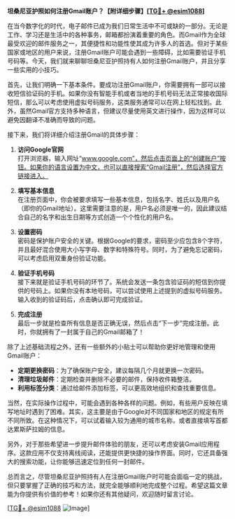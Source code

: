 **坦桑尼亚护照如何注册Gmail账户？【附详细步骤】[[TG💪+ @esim1088](https://t.me/s/esim1088)]**

在当今数字化的时代，电子邮件已成为我们日常生活中不可或缺的一部分。无论是工作、学习还是生活中的各种事务，邮箱都扮演着重要的角色。而Gmail作为全球最受欢迎的邮件服务之一，其便捷性和功能性使其成为许多人的首选。但对于某些国家或地区的用户来说，注册Gmail账户可能会遇到一些障碍，比如需要验证手机号码等。今天，我们就来聊聊坦桑尼亚护照持有人如何注册Gmail账户，并且分享一些实用的小技巧。

首先，让我们明确一下基本条件。要成功注册Gmail账户，你需要拥有一部可以接收短信验证码的手机。如果你没有智能手机或者当地的手机号码无法正常接收国际短信，那么可以考虑使用虚拟号码服务，这类服务通常可以在网上轻松找到。此外，虽然Gmail官方支持多种语言，但建议尽量使用英文进行操作，因为这样可以避免因翻译不准确而导致的问题。

接下来，我们将详细介绍注册Gmail的具体步骤：

1. **访问Google官网**  
   打开浏览器，输入网址“www.google.com”，然后点击页面上的“创建账户”按钮。如果你的语言设置为中文，也可以直接搜索“Gmail注册”，然后选择官方链接进入。

2. **填写基本信息**  
   在注册页面中，你会被要求填写一些基本信息，包括名字、姓氏以及用户名（即你的Gmail地址）。这里需要注意的是，用户名必须是唯一的，因此建议结合自己的名字和出生日期等方式创造一个个性化的用户名。

3. **设置密码**  
   密码是保护账户安全的关键。根据Google的要求，密码至少应包含8个字符，并且最好混合使用大小写字母、数字和特殊符号。同时，为了避免忘记密码，可以考虑启用双重身份验证功能。

4. **验证手机号码**  
   接下来就是验证手机号码的环节了。系统会发送一条包含验证码的短信到你提供的号码上。如果你没有本地号码，可以尝试使用上述提到的虚拟号码服务。输入收到的验证码后，点击确认即可完成验证。

5. **完成注册**  
   最后一步就是检查所有信息是否正确无误，然后点击“下一步”完成注册。此时，你就拥有了一封属于自己的Gmail邮箱了！

除了上述基础流程之外，还有一些额外的小贴士可以帮助你更好地管理和使用Gmail账户：

- **定期更换密码**：为了确保账户安全，建议每隔几个月就更换一次密码。
- **清理垃圾邮件**：定期检查并删除不必要的邮件，保持收件箱整洁。
- **利用标签分类**：通过给邮件添加标签，可以更高效地组织和查找重要信息。

当然，在实际操作过程中，可能会遇到各种各样的问题。例如，有些用户反映在填写地址时遇到了困难。其实，这主要是由于Google对不同国家和地区的规定有所不同所致。在这种情况下，可以试着输入较为通用的城市名称，或者直接填写首都达累斯萨拉姆的信息。

另外，对于那些希望进一步提升邮件体验的朋友，还可以考虑安装Gmail应用程序。这款应用不仅支持离线阅读，还能提供更快捷的操作界面。同时，它还具备强大的搜索功能，让你能够迅速定位到任何一封邮件。

总而言之，尽管坦桑尼亚护照持有人在注册Gmail账户时可能会面临一定的挑战，但只要掌握了正确的技巧和方法，就完全能够顺利地完成整个过程。希望这篇文章能为你提供有价值的参考！如果你还有其他疑问，欢迎随时留言讨论。

[[TG💪+ @esim1088](https://t.me/s/esim1088) ![Image](https://i.postimg.cc/4NQfJmqS/Snipaste-2025-05-13-00-14-12.png)]